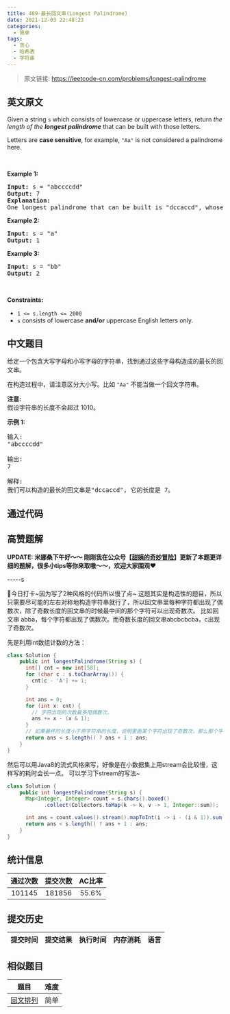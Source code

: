```yaml
---
title: 409-最长回文串(Longest Palindrome)
date: 2021-12-03 22:48:23
categories:
  - 简单
tags:
  - 贪心
  - 哈希表
  - 字符串
---
```


> 原文链接: https://leetcode-cn.com/problems/longest-palindrome


## 英文原文
<div><p>Given a string <code>s</code> which consists of lowercase or uppercase letters, return <em>the length of the <strong>longest palindrome</strong></em>&nbsp;that can be built with those letters.</p>

<p>Letters are <strong>case sensitive</strong>, for example,&nbsp;<code>&quot;Aa&quot;</code> is not considered a palindrome here.</p>

<p>&nbsp;</p>
<p><strong>Example 1:</strong></p>

<pre>
<strong>Input:</strong> s = &quot;abccccdd&quot;
<strong>Output:</strong> 7
<strong>Explanation:</strong>
One longest palindrome that can be built is &quot;dccaccd&quot;, whose length is 7.
</pre>

<p><strong>Example 2:</strong></p>

<pre>
<strong>Input:</strong> s = &quot;a&quot;
<strong>Output:</strong> 1
</pre>

<p><strong>Example 3:</strong></p>

<pre>
<strong>Input:</strong> s = &quot;bb&quot;
<strong>Output:</strong> 2
</pre>

<p>&nbsp;</p>
<p><strong>Constraints:</strong></p>

<ul>
	<li><code>1 &lt;= s.length &lt;= 2000</code></li>
	<li><code>s</code> consists of lowercase <strong>and/or</strong> uppercase English&nbsp;letters only.</li>
</ul>
</div>

## 中文题目
<div><p>给定一个包含大写字母和小写字母的字符串，找到通过这些字母构造成的最长的回文串。</p>

<p>在构造过程中，请注意区分大小写。比如&nbsp;<code>&quot;Aa&quot;</code>&nbsp;不能当做一个回文字符串。</p>

<p><strong>注意:</strong><br />
假设字符串的长度不会超过 1010。</p>

<p><strong>示例 1: </strong></p>

<pre>
输入:
&quot;abccccdd&quot;

输出:
7

解释:
我们可以构造的最长的回文串是&quot;dccaccd&quot;, 它的长度是 7。
</pre>
</div>

## 通过代码
<RecoDemo>
</RecoDemo>


## 高赞题解

**UPDATE: 米娜桑下午好～～ 刚刚我在公众号【[甜姨的奇妙冒险](../images/longest-palindrome-0.jpeg)】更新了本题更详细的题解，很多小tips等你来取嗷～～，欢迎大家围观**❤️




-----s

🙋今日打卡~因为写了2种风格的代码所以慢了点~
这题其实是构造性的题目，所以只需要尽可能的左右对称地构造字符串就行了，所以回文串里每种字符都出现了偶数次，除了奇数长度的回文串的时候最中间的那个字符可以出现奇数次。
比如回文串 abba，每个字符都出现了偶数次。而奇数长度的回文串abcbcbcba，c出现了奇数次。

先是利用int数组计数的方法：

```java
class Solution {
    public int longestPalindrome(String s) {
      int[] cnt = new int[58];
      for (char c : s.toCharArray()) {
        cnt[c - 'A'] += 1;
      }

      int ans = 0;
      for (int x: cnt) {
        // 字符出现的次数最多用偶数次。
        ans += x - (x & 1);
      }
      // 如果最终的长度小于原字符串的长度，说明里面某个字符出现了奇数次，那么那个字符可以放在回文串的中间，所以额外再加一。
      return ans < s.length() ? ans + 1 : ans;  
    }
}
```

然后可以用Java8的流式风格来写，好像是在小数据集上用stream会比较慢，这样写的耗时会长一点。
可以学习下stream的写法~

```java
class Solution {
    public int longestPalindrome(String s) {
      Map<Integer, Integer> count = s.chars().boxed()
            .collect(Collectors.toMap(k -> k, v -> 1, Integer::sum));

      int ans = count.values().stream().mapToInt(i -> i - (i & 1)).sum();
      return ans < s.length() ? ans + 1 : ans;
    }
}
```



## 统计信息
| 通过次数 | 提交次数 | AC比率 |
| :------: | :------: | :------: |
|    101145    |    181856    |   55.6%   |

## 提交历史
| 提交时间 | 提交结果 | 执行时间 |  内存消耗  | 语言 |
| :------: | :------: | :------: | :--------: | :--------: |


## 相似题目
|                             题目                             | 难度 |
| :----------------------------------------------------------: | :---------: |
| [回文排列](https://leetcode-cn.com/problems/palindrome-permutation/) | 简单|

